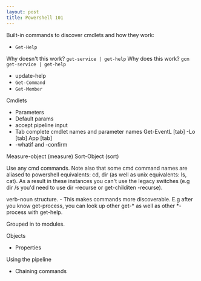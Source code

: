 ```yaml
---
layout: post
title: Powershell 101
---
```


Built-in commands to discover cmdlets and how they work:

- `Get-Help` 

Why doesn't this work? `get-service | get-help`
Why does this work? `gcm get-service | get-help`

 - update-help
- `Get-Command`
- `Get-Member`

Cmdlets

- Parameters
- Default params
- accept pipeline input
- Tab complete cmdlet names and parameter names Get-EventL [tab] -Lo [tab] App [tab]
- -whatif and -confirm

Measure-object (measure)
Sort-Object (sort)

Use any cmd commands. Note also that some cmd command names are aliased to powershell equivalents: cd, dir (as well as unix equivalents: ls, cat). As a result in these instances you can't use the legacy switches (e.g dir /s you'd need to use dir -recurse or get-childiten -recurse).

verb-noun structure. - This makes commands more discoverable. E.g after you know get-process, you can look up other get-* as well as other *-process with get-help.

Grouped in to modules.

Objects

- Properties

Using the pipeline

- Chaining commands


